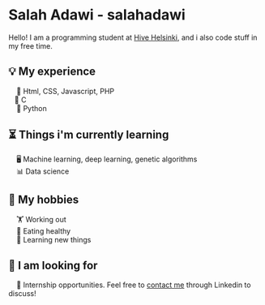 # Salah Adawi - salahadawi
Hello! I am a programming student at [Hive Helsinki](https://www.hive.fi/en/), and i also code stuff in my free time.

## 💡 My experience
&nbsp;&nbsp;&nbsp;&nbsp;📃 Html, CSS, Javascript, PHP<br />
&nbsp;&nbsp;&nbsp;🔑 C<br />
&nbsp;&nbsp;&nbsp;&nbsp;🐍 Python<br />

## ⏳ Things i'm currently learning
&nbsp;&nbsp;&nbsp;&nbsp;🖥️ Machine learning, deep learning, genetic algorithms<br />
&nbsp;&nbsp;&nbsp;&nbsp;📊 Data science<br />

## 🏓 My hobbies
&nbsp;&nbsp;&nbsp;&nbsp;🏋️ Working out<br />
&nbsp;&nbsp;&nbsp;&nbsp;🍏 Eating healthy<br />
&nbsp;&nbsp;&nbsp;&nbsp;📖 Learning new things<br />

## 📅 I am looking for
&nbsp;&nbsp;&nbsp;&nbsp;🏢 Internship opportunities. Feel free to [contact me](https://www.linkedin.com/in/salah-adawi/) through Linkedin to discuss! 
